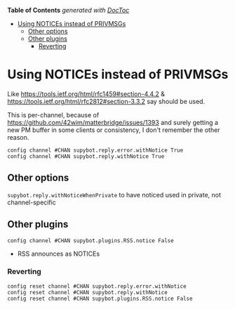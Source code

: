 <!-- START doctoc generated TOC please keep comment here to allow auto update -->
<!-- DON'T EDIT THIS SECTION, INSTEAD RE-RUN doctoc TO UPDATE -->
**Table of Contents**  *generated with [DocToc](https://github.com/thlorenz/doctoc)*

- [Using NOTICEs instead of PRIVMSGs](#using-notices-instead-of-privmsgs)
  - [Other options](#other-options)
  - [Other plugins](#other-plugins)
    - [Reverting](#reverting)

<!-- END doctoc generated TOC please keep comment here to allow auto update -->

# Using NOTICEs instead of PRIVMSGs

Like https://tools.ietf.org/html/rfc1459#section-4.4.2 & https://tools.ietf.org/html/rfc2812#section-3.3.2 say should be used.

This is per-channel, because of https://github.com/42wim/matterbridge/issues/1393 and surely getting a new PM buffer in some clients or consistency, I don't remember the other reason.

```
config channel #CHAN supybot.reply.error.withNotice True
config channel #CHAN supybot.reply.withNotice True
```

## Other options

`supybot.reply.withNoticeWhenPrivate` to have noticed used in private, not
channel-specific

## Other plugins

```
config channel #CHAN supybot.plugins.RSS.notice False
```

- RSS announces as NOTICEs

### Reverting

```
config reset channel #CHAN supybot.reply.error.withNotice
config reset channel #CHAN supybot.reply.withNotice
config reset channel #CHAN supybot.plugins.RSS.notice False
```
